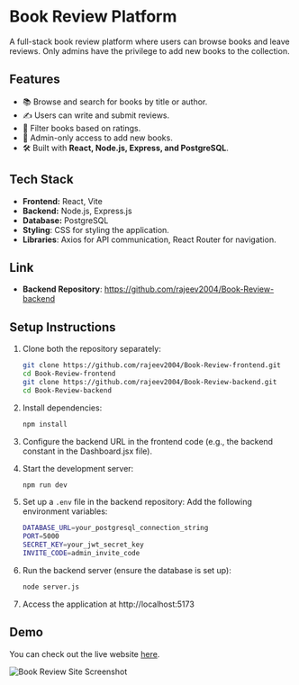 # Book Review Platform

A full-stack book review platform where users can browse books and leave reviews. Only admins have the privilege to add new books to the collection.

## Features
- 📚 Browse and search for books by title or author.
- ✍️ Users can write and submit reviews.
- 🌟 Filter books based on ratings.
- 🔐 Admin-only access to add new books.
- 🛠️ Built with **React, Node.js, Express, and PostgreSQL**.

## Tech Stack
- **Frontend:** React, Vite
- **Backend:** Node.js, Express.js
- **Database:** PostgreSQL
- **Styling**: CSS for styling the application.
- **Libraries**: Axios for API communication, React Router for navigation.

## Link

- **Backend Repository**: https://github.com/rajeev2004/Book-Review-backend

## Setup Instructions

1. Clone both the repository separately:
   ```sh
   git clone https://github.com/rajeev2004/Book-Review-frontend.git
   cd Book-Review-frontend
   git clone https://github.com/rajeev2004/Book-Review-backend.git
   cd Book-Review-backend

2. Install dependencies:
    ```bash
    npm install

3. Configure the backend URL in the frontend code (e.g., the backend constant in the Dashboard.jsx file).

4. Start the development server:
    ```bash
    npm run dev

5. Set up a `.env` file in the backend repository:
   Add the following environment variables:
   ```sh
   DATABASE_URL=your_postgresql_connection_string
   PORT=5000
   SECRET_KEY=your_jwt_secret_key
   INVITE_CODE=admin_invite_code

6. Run the backend server (ensure the database is set up):
    ```bash
    node server.js

7. Access the application at http://localhost:5173

## Demo

You can check out the live website [here](https://rajeev2004.github.io/Book-Review-frontend/).

![Book Review Site Screenshot](https://raw.githubusercontent.com/rajeev2004/Book-Review-frontend/refs/heads/main/src/assets/Screenshot%202025-02-20%20034557.png?raw=true)